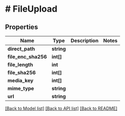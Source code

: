 # # FileUpload

## Properties

Name | Type | Description | Notes
------------ | ------------- | ------------- | -------------
**direct_path** | **string** |  |
**file_enc_sha256** | **int[]** |  |
**file_length** | **int** |  |
**file_sha256** | **int[]** |  |
**media_key** | **int[]** |  |
**mime_type** | **string** |  |
**url** | **string** |  |

[[Back to Model list]](../../README.md#models) [[Back to API list]](../../README.md#endpoints) [[Back to README]](../../README.md)
